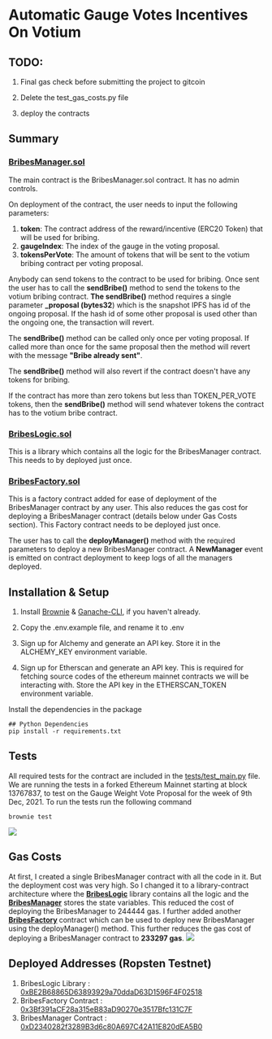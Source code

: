 # Automatic Gauge Votes Incentives On Votium

## TODO:
1. Final gas check before submitting the project to gitcoin
2. Delete the test_gas_costs.py file

5. deploy the contracts
## Summary
### [BribesManager.sol]((https://github.com/realdiganta/votium-bribe-automator/blob/main/contracts/BribesManager.sol)) 
The main contract is the BribesManager.sol contract. It has no admin controls.

On deployment of the contract, the user needs to input the following parameters:
 1. <strong>token</strong>: The contract address of the reward/incentive (ERC20 Token) that will be used for bribing.
 2. <strong>gaugeIndex</strong>: The index of the gauge in the voting proposal.
 3. <strong>tokensPerVote</strong>: The amount of tokens that will be sent to the votium bribing contract per voting proposal.

 Anybody can send tokens to the contract to be used for bribing.
 Once sent the user has to call the <strong>sendBribe()</strong> method to send the tokens to the votium bribing contract. <strong>The sendBribe()</strong> method requires a single parameter <strong>_proposal (bytes32</strong>) which is the snapshot IPFS has id of the ongoing proposal. If the hash id of some other proposal is used other than the ongoing one, the transaction will revert.

 The <strong>sendBribe()</strong> method can be called only once per voting proposal. If called more than once for the same proposal then the method will revert with the message <strong>"Bribe already sent"</strong>. 

 The <strong>sendBribe()</strong> method will also revert if the contract doesn't have any tokens for bribing.

 If the contract has more than zero tokens but less than TOKEN_PER_VOTE tokens, then the <strong>sendBribe()</strong> method will send whatever tokens the contract has to the votium bribe contract.

 ### [BribesLogic.sol](https://github.com/realdiganta/votium-bribe-automator/blob/main/contracts/library/BribesLogic.sol)
 This is a library which contains all the logic for the BribesManager contract. This needs to by deployed just once.

 ### [BribesFactory.sol](https://github.com/realdiganta/votium-bribe-automator/blob/main/contracts/BribesFactory.sol)
This is a factory contract added for ease of deployment of the BribesManager contract by any user. This also reduces the gas cost for deploying a BribesManager contract (details below under Gas Costs section). This Factory contract needs to be deployed just once.

The user has to call the <strong>deployManager()</strong> method with the required parameters to deploy a new BribesManager contract. A <strong>NewManager</strong> event is emitted on contract deployment to keep logs of all the managers deployed.
## Installation & Setup

1. Install [Brownie](https://eth-brownie.readthedocs.io/en/stable/install.html) & [Ganache-CLI](https://www.npmjs.com/package/ganache-cli), if you haven't already.

2. Copy the .env.example file, and rename it to .env

3. Sign up for Alchemy and generate an API key. Store it in the ALCHEMY_KEY environment variable.

4. Sign up for Etherscan and generate an API key. This is required for fetching source codes of the ethereum mainnet contracts we will be interacting with. Store the API key in the ETHERSCAN_TOKEN environment variable.

Install the dependencies in the package
```
## Python Dependencies
pip install -r requirements.txt
```

## Tests
All required tests for the contract are included in the [tests/test_main.py](https://github.com/realdiganta/crv-bribe-automator/blob/main/tests/test_main.py) file. We are running the tests in a forked Ethereum Mainnet starting at block 13767837, to test on the Gauge Weight Vote Proposal for the week of 9th Dec, 2021. To run the tests run the following command
```
brownie test
```
<img src="https://user-images.githubusercontent.com/47485188/146224068-8c27bb71-ce1c-4eff-9458-8ef8be34d8cf.png"> </img>

## Gas Costs
At first, I created a single BribesManager contract with all the code in it. But the deployment cost was very high. So I changed it to a library-contract architecture where the <strong>[BribesLogic](https://github.com/realdiganta/votium-bribe-automator/blob/main/contracts/library/BribesLogic.sol)</strong> library contains all the logic and the <strong>[BribesManager](https://github.com/realdiganta/votium-bribe-automator/blob/main/contracts/BribesManager.sol)</strong> stores the state variables. This reduced the cost of deploying the BribesManager to 244444 gas.
I further added another <strong>[BribesFactory]((https://github.com/realdiganta/votium-bribe-automator/blob/main/contracts/BribesFactory.sol)) </strong>contract which can be used to deploy new BribesManager using the deployManager() method. This further reduces the gas cost of deploying a BribesManager contract to <strong>233297 gas</strong>.
<img src="https://user-images.githubusercontent.com/47485188/146225621-3b8141fe-26e8-47fc-90de-a390ad56b94b.png"> </img>

## Deployed Addresses (Ropsten Testnet)
1. BribesLogic Library : [0xBE2B68865D63893929a70ddaD63D1596F4F02518](https://ropsten.etherscan.io/address/0xBE2B68865D63893929a70ddaD63D1596F4F02518)
2. BribesFactory Contract : [0x3Bf391aCF28a315eB83aD90270e3517Bfc131C7F](https://ropsten.etherscan.io/address/0x3bf391acf28a315eb83ad90270e3517bfc131c7f)
3. BribesManager Contract : [0xD2340282f3289B3d6c80A697C42A11E820dEA5B0](https://ropsten.etherscan.io/address/0xD2340282f3289B3d6c80A697C42A11E820dEA5B0)
